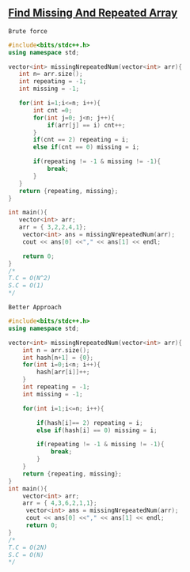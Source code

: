  ## [Find Missing And Repeated Array](https://www.codingninjas.com/codestudio/problems/missing-and-repeating-numbers_8230733?challengeSlug=striver-sde-challenge)



```Brute force ```
 ```cpp
#include<bits/stdc++.h>
using namespace std;

vector<int> missingNrepeatedNum(vector<int> arr){
    int n= arr.size();
    int repeating = -1;
    int missing = -1;

    for(int i=1;i<=n; i++){
        int cnt =0;
        for(int j=0; j<n; j++){
            if(arr[j] == i) cnt++;
        }
        if(cnt == 2) repeating = i;
        else if(cnt == 0) missing = i;

        if(repeating != -1 & missing != -1){
            break;
        }
    }
    return {repeating, missing};
}

int main(){
    vector<int> arr;
    arr = { 3,2,2,4,1};
     vector<int> ans = missingNrepeatedNum(arr);
     cout << ans[0] <<"," << ans[1] << endl;

     return 0;
}
/*
T.C = O(N^2)
S.C = O(1)
*/
```
```Better Approach```
```cpp
#include<bits/stdc++.h>
using namespace std;

vector<int> missingNrepeatedNum(vector<int> arr){
    int n = arr.size();
    int hash[n+1] = {0};
    for(int i=0;i<n; i++){
        hash[arr[i]]++;
    }
    int repeating = -1;
    int missing = -1;

    for(int i=1;i<=n; i++){

        if(hash[i]== 2) repeating = i;
        else if(hash[i] == 0) missing = i;

        if(repeating != -1 & missing != -1){
            break;
        }
    }
    return {repeating, missing};
}
int main(){
    vector<int> arr;
    arr = { 4,3,6,2,1,1};
     vector<int> ans = missingNrepeatedNum(arr);
     cout << ans[0] <<"," << ans[1] << endl;
     return 0;
}
/*
T.C = O(2N)
S.C = O(N)
*/
```
